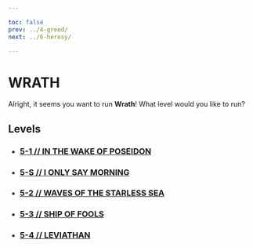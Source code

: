 ```yaml
---

toc: false
prev: ../4-greed/
next: ../6-heresy/

---
```


# WRATH

Alright, it seems you want to run **Wrath**! What level would you like to run?

## Levels

- ### [5-1 // IN THE WAKE OF POSEIDON](/any/5-wrath/any-5-1.md)

- ### [5-S // I ONLY SAY MORNING](/any/5-wrath/any-5-S.md)

- ### [5-2 // WAVES OF THE STARLESS SEA](/any/5-wrath/any-5-2.md)

- ### [5-3 // SHIP OF FOOLS](/any/5-wrath/any-5-3.md)

- ### [5-4 // LEVIATHAN](/any/5-wrath/any-5-4.md)

<p style="font-size: 1.75px; color: #4d4d4d00; margin-bottom: -52.5px;">
    <i>workaround gap</i>
</p>